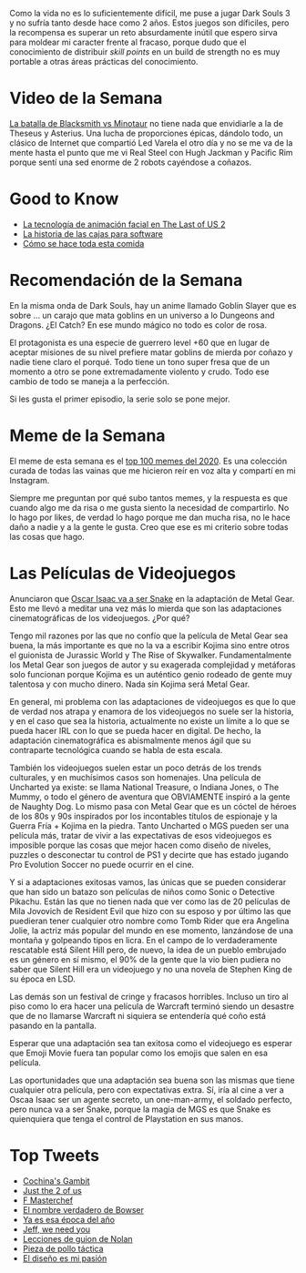 Como la vida no es lo suficientemente difícil, me puse a jugar Dark Souls 3 y no sufría tanto desde hace como 2 años. Estos juegos son díficiles, pero la recompensa es superar un reto absurdamente inútil que espero sirva para moldear mi caracter frente al fracaso, porque dudo que el conocimiento de distribuir _skill points_ en un build de strength no es muy portable a otras áreas prácticas del conocimiento.

# Video de la Semana

[La batalla de Blacksmith vs Minotaur](https://www.youtube.com/watch?v=GkbAcwYix7I&feature=emb_logo) no tiene nada que envidiarle a la de Theseus y Asterius. Una lucha de proporciones épicas, dándolo todo, un clásico de Internet que compartió Led Varela el otro día y no se me va de la mente hasta el punto que me vi Real Steel con Hugh Jackman y Pacific Rim porque sentí una sed enorme de 2 robots cayéndose a coñazos.

# Good to Know

- [La tecnología de animación facial en The Last of US 2](https://blog.playstation.com/2020/08/28/the-story-behind-the-last-of-us-part-iis-staggeringly-realistic-in-game-character-facial-animation/)
- [La historia de las cajas para software](https://www.youtube.com/watch?v=sWLMbmAv0tg&feature=youtu.be)
- [Cómo se hace toda esta comida](https://www.youtube.com/watch?v=trdhqRqcXFU&feature=emb_logo)

# Recomendación de la Semana

En la misma onda de Dark Souls, hay un anime llamado Goblin Slayer que es sobre ... un carajo que mata goblins en un universo a lo Dungeons and Dragons. ¿El Catch? En ese mundo mágico no todo es color de rosa.

El protagonista es una especie de guerrero level +60 que en lugar de aceptar misiones de su nivel prefiere matar goblins de mierda por coñazo y nadie tiene claro el porqué. Todo tiene un tono super fresa que de un momento a otro se pone extremadamente violento y crudo. Todo ese cambio de todo se maneja a la perfección.

Si les gusta el primer episodio, la serie solo se pone mejor.

# Meme de la Semana

El meme de esta semana es el [top 100 memes del 2020](https://twitter.com/cris7ian/status/1334488309662269440). Es una colección curada de todas las vainas que me hicieron reír en voz alta y compartí en mi Instagram.

Siempre me preguntan por qué subo tantos memes, y la respuesta es que cuando algo me da risa o me gusta siento la necesidad de compartirlo. No lo hago por likes, de verdad lo hago porque me dan mucha risa, no le hace daño a nadie y a la gente le gusta. Creo que ese es mi criterio sobre todas las cosas que hago.

# Las Películas de Videojuegos

Anunciaron que [Oscar Isaac va a ser Snake](https://twitter.com/cris7ian/status/1334928864913600513) en la adaptación de Metal Gear. Esto me llevó a meditar una vez más lo mierda que son las adaptaciones cinematográficas de los videojuegos. ¿Por qué?

Tengo mil razones por las que no confío que la película de Metal Gear sea buena, la más importante es que no la va a escribir Kojima sino entre otros el guionista de Jurassic World y The Rise of Skywalker. Fundamentalmente los Metal Gear son juegos de autor y su exagerada complejidad y metáforas solo funcionan porque Kojima es un auténtico genio rodeado de gente muy talentosa y con mucho dinero. Nada sin Kojima será Metal Gear.

En general, mi problema con las adaptaciones de videojuegos es que lo que de verdad nos atrapa y enamora de los videojuegos no suele ser la historia, y en el caso que sea la historia, actualmente no existe un límite a lo que se pueda hacer IRL con lo que se pueda hacer en digital. De hecho, la adaptación cinematográfica es abismalmente menos ágil que su contraparte tecnológica cuando se habla de esta escala.

También los videojuegos suelen estar un poco detrás de los trends culturales, y en muchísimos casos son homenajes. Una película de Uncharted ya existe: se llama National Treasure, o Indiana Jones, o The Mummy, o todo el género de aventura que OBVIAMENTE inspiró a la gente de Naughty Dog. Lo mismo pasa con Metal Gear que es un cóctel de héroes de los 80s y 90s inspirados por los incontables títulos de espionaje y la Guerra Fría + Kojima en la piedra. Tanto Uncharted o MGS pueden ser una película más, tratar de vivir a las expectativas de esos videojuegos es imposible porque las cosas que mejor hacen como diseño de niveles, puzzles o desconectar tu control de PS1 y decirte que has estado jugando Pro Evolution Soccer no puede ocurrir en el cine.

Y si a adaptaciones exitosas vamos, las únicas que se pueden considerar que han sido un batazo son películas de niños como Sonic o Detective Pikachu. Están las que no tienen nada que ver como las de 20 películas de Mila Jovovich de Resident Evil que hizo con su esposo y por último las que puedieran tener cualquier otro nombre como Tomb Rider que era Angelina Jolie, la actriz más popular del mundo en ese momento, lanzándose de una montaña y golpeando tipos en licra. En el campo de lo verdaderamente rescatable está Silent Hill pero, de nuevo, la idea de un pueblo embrujado es un género en sí mismo, el 90% de la gente que la vio bien pudiera no saber que Silent Hill era un videojuego y no una novela de Stephen King de su época en LSD.

Las demás son un festival de cringe y fracasos horribles. Incluso un tiro al piso como lo era hacer una película de Warcraft terminó siendo un desastre que de no llamarse Warcraft ni siquiera se entendería qué coño está pasando en la pantalla.

Esperar que una adaptación sea tan exitosa como el videojuego es esperar que Emoji Movie fuera tan popular como los emojis que salen en esa película.

Las oportunidades que una adaptación sea buena son las mismas que tiene cualquier otra película, pero con expectativas extra. Sí, iría al cine a ver a Oscaa Isaac ser un agente secreto, un one-man-army, el soldado perfecto, pero nunca va a ser Snake, porque la magia de MGS es que Snake es quienquiera que tenga el control de Playstation en sus manos.

# Top Tweets

- [Cochina's Gambit](https://twitter.com/thering26/status/1334882321179303937)
- [Just the 2 of us](https://twitter.com/GIRBAUDJEANZ/status/1334298291450863619)
- [F Masterchef](https://twitter.com/ChrisRGun/status/1334521674453012480)
- [El nombre verdadero de Bowser](https://twitter.com/VGArtAndTidbits/status/1334059737420238849)
- [Ya es esa época del año](https://twitter.com/Joworge/status/1333705648190722049)
- [Jeff, we need you](https://twitter.com/RalphLevel/status/1333118147239546883)
- [Lecciones de guion de Nolan](https://twitter.com/Ar_kael/status/1333145713048494080)
- [Pieza de pollo táctica](https://twitter.com/KFC_ES/status/1333359771135696896)
- [El diseño es mi pasión](https://twitter.com/yarbsarb/status/1332905367542530050)
